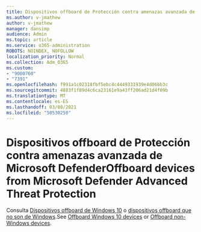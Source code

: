 ```yaml
---
title: Dispositivos offboard de Protección contra amenazas avanzada de Microsoft Defender
ms.author: v-jmathew
author: v-jmathew
manager: dansimp
audience: Admin
ms.topic: article
ms.service: o365-administration
ROBOTS: NOINDEX, NOFOLLOW
localization_priority: Normal
ms.collection: Adm_O365
ms.custom:
- "9000760"
- "7391"
ms.openlocfilehash: f991a1c02318fbf5ebc4c4449331939e4d06bb3c
ms.sourcegitcommit: 4883f1f89d4c6ca23161e9a43ff206ad21d4f09b
ms.translationtype: MT
ms.contentlocale: es-ES
ms.lasthandoff: 03/08/2021
ms.locfileid: "50530250"
---
```

# <a name="offboard-devices-from-microsoft-defender-advanced-threat-protection"></a><span data-ttu-id="274fb-102">Dispositivos offboard de Protección contra amenazas avanzada de Microsoft Defender</span><span class="sxs-lookup"><span data-stu-id="274fb-102">Offboard devices from Microsoft Defender Advanced Threat Protection</span></span>

<span data-ttu-id="274fb-103">Consulta [Dispositivos offboard de Windows 10](https://go.microsoft.com/fwlink/?linkid=2143629) o [dispositivos offboard que no son de Windows](https://go.microsoft.com/fwlink/?linkid=2143630).</span><span class="sxs-lookup"><span data-stu-id="274fb-103">See [Offboard Windows 10 devices](https://go.microsoft.com/fwlink/?linkid=2143629) or [Offboard non-Windows devices](https://go.microsoft.com/fwlink/?linkid=2143630).</span></span>
